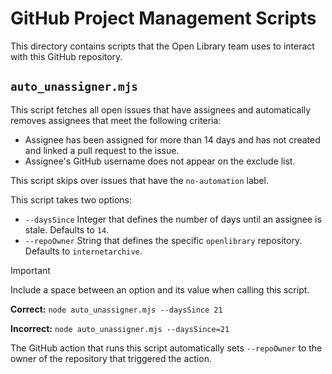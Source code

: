 # GitHub Project Management Scripts

This directory contains scripts that the Open Library team uses to interact with this GitHub repository.

## `auto_unassigner.mjs`

This script fetches all open issues that have assignees and automatically removes assignees that meet the following criteria:
- Assignee has been assigned for more than 14 days and has not created and linked a pull request to the issue.
- Assignee's GitHub username does not appear on the exclude list.

This script skips over issues that have the `no-automation` label.

This script takes two options:
- `--daysSince` Integer that defines the number of days until an assignee is stale.  Defaults to `14`.
- `--repoOwner` String that defines the specific `openlibrary` repository.  Defaults to `internetarchive`.

> [!IMPORTANT]
> Include a space between an option and its value when calling this script.

__Correct:__
`node auto_unassigner.mjs --daysSince 21`

__Incorrect:__
`node auto_unassigner.mjs --daysSince=21`

The GitHub action that runs this script automatically sets `--repoOwner` to the owner of the repository that triggered the action.
